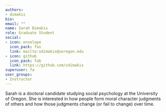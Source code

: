 ```yaml
---
authors:
- dimakis
bio:
email: ""
name: Sarah Dimakis
role: Graduate Student
social:
- icon: envelope
  icon_pack: fas
  link: mailto:sdimakis@uoregon.edu
- icon: github
  icon_pack: fab
  link: https://github.com/sdimakis
superuser: fa
user_groups:
- Instructor
---
```


Sarah is a doctoral candidate studying social psychology at the University of Oregon. She is interested in how people form moral character judgments of others and how those judgments change (or fail to change) over time.
